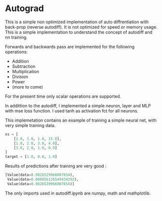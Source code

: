 # Autograd

This is a simple non optimized implementation of auto diffrentiation with back-prop (reverse autodiff). It is not optimized for speed or memory usage. This is a simple implementation to understand the concept of autodiff and nn training.

Forwards and backwards pass are implemented for the following operations:
- Addition
- Subtraction
- Multiplication
- Division
- Power
- (more to come)

For the present time only scalar operations are supported.

In addittion to the autodiff, I implemented a simple neuron, layer and MLP with mse loss function. I used tanh as activation fct for all neurons.

This implemetation contains an example of training a simple neural net, with very simple training data.
```python
xs = [
    [2.0, 3.0, 1.0, 15.0],
    [1.0, 2.0, 3.0, 4.0],
    [3.0, 2.0, 1.0, 0.0]
]
target = [1.0, 0.0, 1.0]
```
Results of predictions after training are very good :
```python
[Value(data=0.9826529966007654),
 Value(data=0.000856126549434292),
 Value(data=0.9826529966007654)]
```

The only imports used in autodiff.ipynb are numpy, math and mathplotlib.
